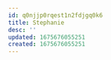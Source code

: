 ```yaml
---
id: q0njjp0rqest1n2fdjgq0k6
title: Stephanie
desc: ''
updated: 1675676055251
created: 1675676055251
---
```

